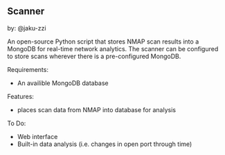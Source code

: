 Scanner
---
by: @jaku-zzi

An open-source Python script that stores NMAP scan results into a MongoDB for real-time network analytics.
The scanner can be configured to store scans wherever there is a pre-configured MongoDB.

Requirements:
- An availible MongoDB database

Features:
-  places scan data from NMAP into database for analysis

To Do: 
- Web interface
- Built-in data analysis (i.e. changes in open port through time)
